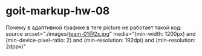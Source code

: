 # goit-markup-hw-08
Почему в адаптивной графике в теге picture не работает такой код:
source
                  srcset="./images/team-01@2x.jpg"
                  media="(min-width: 1200px) and (min-device-pixel-ratio: 2) and (min-resolution: 192dpi) and
      (min-resolution: 2dppx)"
